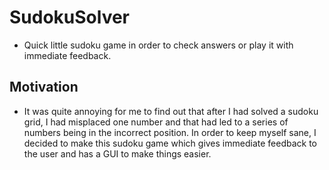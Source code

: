 # SudokuSolver
* Quick little sudoku game in order to check answers or play it with immediate feedback. 

## Motivation 
* It was quite annoying for me to find out that after I had solved a sudoku grid, I had misplaced one number and that had led to a series of numbers being in the incorrect position. In order to keep myself sane, I decided to make this sudoku game which gives immediate feedback to the user and has a GUI to make things easier.
